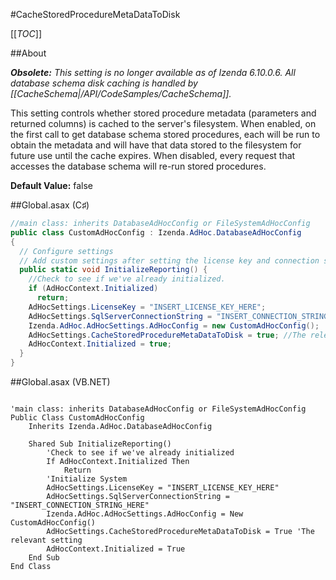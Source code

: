 #CacheStoredProcedureMetaDataToDisk

[[_TOC_]]

##About

_**Obsolete:** This setting is no longer available as of Izenda 6.10.0.6. All database schema disk caching is handled by [[CacheSchema|/API/CodeSamples/CacheSchema]]._

This setting controls whether stored procedure metadata (parameters and returned columns) is cached to the server's filesystem. When enabled, on the first call to get database schema stored procedures, each will be run to obtain the metadata and will have that data stored to the filesystem for future use until the cache expires. When disabled, every request that accesses the database schema will re-run stored procedures.

**Default Value:** false

##Global.asax (C♯)

```csharp
//main class: inherits DatabaseAdHocConfig or FileSystemAdHocConfig
public class CustomAdHocConfig : Izenda.AdHoc.DatabaseAdHocConfig
{
  // Configure settings
  // Add custom settings after setting the license key and connection string by overriding the ConfigureSettings() method
  public static void InitializeReporting() {
    //Check to see if we've already initialized.
    if (AdHocContext.Initialized)
      return;
    AdHocSettings.LicenseKey = "INSERT_LICENSE_KEY_HERE";
    AdHocSettings.SqlServerConnectionString = "INSERT_CONNECTION_STRING_HERE";
    Izenda.AdHoc.AdHocSettings.AdHocConfig = new CustomAdHocConfig();
    AdHocSettings.CacheStoredProcedureMetaDataToDisk = true; //The relevant setting
    AdHocContext.Initialized = true;
  }
}
```

##Global.asax (VB.NET)

```visualbasic

'main class: inherits DatabaseAdHocConfig or FileSystemAdHocConfig
Public Class CustomAdHocConfig
    Inherits Izenda.AdHoc.DatabaseAdHocConfig

    Shared Sub InitializeReporting()
        'Check to see if we've already initialized
        If AdHocContext.Initialized Then
            Return
        'Initialize System
        AdHocSettings.LicenseKey = "INSERT_LICENSE_KEY_HERE"
        AdHocSettings.SqlServerConnectionString = "INSERT_CONNECTION_STRING_HERE"
        Izenda.AdHoc.AdHocSettings.AdHocConfig = New CustomAdHocConfig()
        AdHocSettings.CacheStoredProcedureMetaDataToDisk = True 'The relevant setting
        AdHocContext.Initialized = True
    End Sub
End Class
```